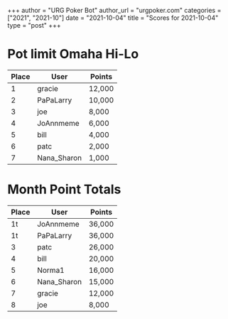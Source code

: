 +++
author = "URG Poker Bot"
author_url = "urgpoker.com"
categories = ["2021", "2021-10"]
date = "2021-10-04"
title = "Scores for 2021-10-04"
type = "post"
+++
# Pot limit Omaha Hi-Lo

| Place | User | Points |
|-------|------|--------|
| 1 | gracie | 12,000 |
| 2 | PaPaLarry | 10,000 |
| 3 | joe | 8,000 |
| 4 | JoAnnmeme | 6,000 |
| 5 | bill | 4,000 |
| 6 | patc | 2,000 |
| 7 | Nana_Sharon | 1,000 |

# Month Point Totals

| Place | User | Points |
|-------|------|--------|
| 1t | JoAnnmeme | 36,000 |
| 1t | PaPaLarry | 36,000 |
| 3 | patc | 26,000 |
| 4 | bill | 20,000 |
| 5 | Norma1 | 16,000 |
| 6 | Nana_Sharon | 15,000 |
| 7 | gracie | 12,000 |
| 8 | joe | 8,000 |
